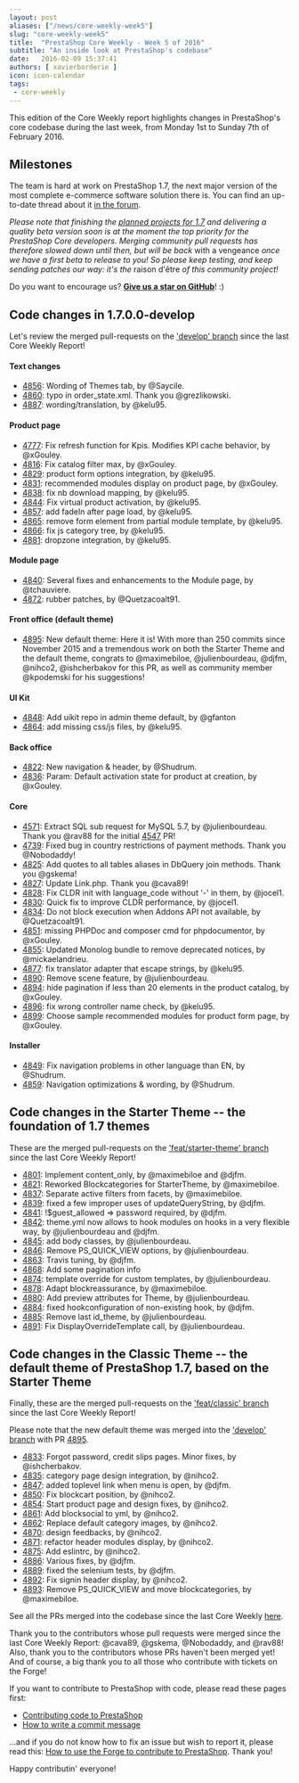 ```yaml
---
layout: post
aliases: ["/news/core-weekly-week5"]
slug: "core-weekly-week5"
title:  "PrestaShop Core Weekly - Week 5 of 2016"
subtitle: "An inside look at PrestaShop's codebase"
date:   2016-02-09 15:37:41
authors: [ xavierborderie ]
icon: icon-calendar
tags:
 - core-weekly
---
```


This edition of the Core Weekly report highlights changes in PrestaShop's core codebase during the last week, from Monday 1st to Sunday 7th of February 2016.


## Milestones

The team is hard at work on PrestaShop 1.7, the next major version of the most complete e-commerce software solution there is. You can find an up-to-date thread about it [in the forum](https://www.prestashop.com/forums/topic/480580-want-to-know-more-about-17/).

_Please note that finishing the [planned projects for 1.7](http://build.prestashop.com/news/meet-prestashop-team-prestashop-1-7/) and delivering a quality beta version soon is at the moment the top priority for the PrestaShop Core developers. Merging community pull requests has therefore slowed down until then, but will be back_ with a vengeance _once we have a first beta to release to you! So please keep testing, and keep sending patches our way: it's the_ raison d'être _of this community project!_

Do you want to encourage us? **[Give us a star on GitHub](https://github.com/PrestaShop/PrestaShop)**! :)


## Code changes in 1.7.0.0-develop

Let's review the merged pull-requests on the ['develop' branch](https://github.com/PrestaShop/PrestaShop/tree/develop) since the last Core Weekly Report!


#### Text changes

 * [4856](https://github.com/PrestaShop/PrestaShop/pull/4856): Wording of Themes tab, by @Saycile.
 * [4860](https://github.com/PrestaShop/PrestaShop/pull/4860): typo in order_state.xml. Thank you @grezlikowski.
 * [4887](https://github.com/PrestaShop/PrestaShop/pull/4887): wording/translation, by @kelu95.
 

#### Product page

 * [4777](https://github.com/PrestaShop/PrestaShop/pull/4777): Fix refresh function for Kpis. Modifies KPI cache behavior, by @xGouley.
 * [4816](https://github.com/PrestaShop/PrestaShop/pull/4816): Fix catalog filter max, by @xGouley.
 * [4829](https://github.com/PrestaShop/PrestaShop/pull/4829): product form options integration, by @kelu95.
 * [4831](https://github.com/PrestaShop/PrestaShop/pull/4831): recommended modules display on product page, by @xGouley.
 * [4838](https://github.com/PrestaShop/PrestaShop/pull/4838): fix nb download mapping, by @kelu95.
 * [4844](https://github.com/PrestaShop/PrestaShop/pull/4844): Fix virtual product activation, by @kelu95.
 * [4857](https://github.com/PrestaShop/PrestaShop/pull/4857): add fadeIn after page load, by @kelu95.
 * [4865](https://github.com/PrestaShop/PrestaShop/pull/4865): remove form element from partial module template, by @kelu95.
 * [4866](https://github.com/PrestaShop/PrestaShop/pull/4866): fix js category tree, by @kelu95.
 * [4881](https://github.com/PrestaShop/PrestaShop/pull/4881): dropzone integration, by @kelu95.
 
 
#### Module page

 * [4840](https://github.com/PrestaShop/PrestaShop/pull/4840): Several fixes and enhancements to the Module page, by @tchauviere.
 * [4872](https://github.com/PrestaShop/PrestaShop/pull/4872): rubber patches, by @Quetzacoalt91.
 

#### Front office (default theme)

 * [4895](https://github.com/PrestaShop/PrestaShop/pull/4895): New default theme: Here it is! With more than 250 commits since November 2015 and a tremendous work on both the Starter Theme and the default theme, congrats to @maximebiloe, @julienbourdeau, @djfm, @nihco2, @ishcherbakov for this PR, as well as community member @kpodemski for his suggestions!
 
#### UI Kit

 * [4848](https://github.com/PrestaShop/PrestaShop/pull/4848): Add uikit repo in admin theme default, by @gfanton
 * [4864](https://github.com/PrestaShop/PrestaShop/pull/4864): add missing css/js files, by @kelu95.

 
#### Back office

 * [4822](https://github.com/PrestaShop/PrestaShop/pull/4822): New navigation & header, by @Shudrum.
 * [4836](https://github.com/PrestaShop/PrestaShop/pull/4836): Param: Default activation state for product at creation, by @xGouley.


#### Core

 * [4571](https://github.com/PrestaShop/PrestaShop/pull/4571): Extract SQL sub request for MySQL 5.7, by @julienbourdeau. Thank you @rav88 for the initial [4547](https://github.com/PrestaShop/PrestaShop/pull/4547) PR!
 * [4739](https://github.com/PrestaShop/PrestaShop/pull/4739): Fixed bug in country restrictions of payment methods. Thank you @Nobodaddy!
 * [4825](https://github.com/PrestaShop/PrestaShop/pull/4825): Add quotes to all tables aliases in DbQuery join methods. Thank you @gskema!
 * [4827](https://github.com/PrestaShop/PrestaShop/pull/4827): Update Link.php. Thank you @cava89!
 * [4828](https://github.com/PrestaShop/PrestaShop/pull/4828): Fix CLDR init with language_code without '-' in them, by @jocel1.
 * [4830](https://github.com/PrestaShop/PrestaShop/pull/4830): Quick fix to improve CLDR performance, by @jocel1.
 * [4834](https://github.com/PrestaShop/PrestaShop/pull/4834): Do not block execution when Addons API not available, by @Quetzacoalt91.
 * [4851](https://github.com/PrestaShop/PrestaShop/pull/4851): missing PHPDoc and composer cmd for phpdocumentor, by @xGouley.
 * [4855](https://github.com/PrestaShop/PrestaShop/pull/4855): Updated Monolog bundle to remove deprecated notices, by @mickaelandrieu.
 * [4877](https://github.com/PrestaShop/PrestaShop/pull/4877): fix translator adapter that escape strings, by @kelu95.
 * [4890](https://github.com/PrestaShop/PrestaShop/pull/4890): Remove scene feature, by @julienbourdeau.
 * [4894](https://github.com/PrestaShop/PrestaShop/pull/4894): hide pagination if less than 20 elements in the product catalog, by @xGouley.
 * [4896](https://github.com/PrestaShop/PrestaShop/pull/4896): fix wrong controller name check, by @kelu95.
 * [4899](https://github.com/PrestaShop/PrestaShop/pull/4899): Choose sample recommended modules for product form page, by @xGouley.

 
#### Installer

 * [4849](https://github.com/PrestaShop/PrestaShop/pull/4849): Fix navigation problems in other language than EN, by @Shudrum.
 * [4859](https://github.com/PrestaShop/PrestaShop/pull/4859): Navigation optimizations & wording, by @Shudrum.
 
 
## Code changes in the Starter Theme -- the foundation of 1.7 themes

These are the merged pull-requests on the ['feat/starter-theme' branch](https://github.com/PrestaShop/PrestaShop/tree/feat/starter-theme) since the last Core Weekly Report!

 * [4801](https://github.com/PrestaShop/PrestaShop/pull/4801): Implement content_only, by @maximebiloe and @djfm.
 * [4821](https://github.com/PrestaShop/PrestaShop/pull/4821): Reworked Blockcategories for StarterTheme, by @maximebiloe.
 * [4837](https://github.com/PrestaShop/PrestaShop/pull/4837): Separate active filters from facets, by @maximebiloe.
 * [4839](https://github.com/PrestaShop/PrestaShop/pull/4839): fixed a few improper uses of updateQueryString, by @djfm.
 * [4841](https://github.com/PrestaShop/PrestaShop/pull/4841): !$guest_allowed => password required, by @djfm.
 * [4842](https://github.com/PrestaShop/PrestaShop/pull/4842): theme.yml now allows to hook modules on hooks in a very flexible way, by @julienbourdeau and @djfm.
 * [4845](https://github.com/PrestaShop/PrestaShop/pull/4845): add body classes, by @julienbourdeau.
 * [4846](https://github.com/PrestaShop/PrestaShop/pull/4846): Remove PS_QUICK_VIEW options, by @julienbourdeau.
 * [4863](https://github.com/PrestaShop/PrestaShop/pull/4863): Travis tuning, by @djfm.
 * [4868](https://github.com/PrestaShop/PrestaShop/pull/4868): Add some pagination info
 * [4874](https://github.com/PrestaShop/PrestaShop/pull/4874): template override for custom templates, by @julienbourdeau.
 * [4878](https://github.com/PrestaShop/PrestaShop/pull/4878): Adapt blockreassurance, by @maximebiloe.
 * [4880](https://github.com/PrestaShop/PrestaShop/pull/4880): Add preview attributes for Theme, by @julienbourdeau.
 * [4884](https://github.com/PrestaShop/PrestaShop/pull/4884): fixed hookconfiguration of non-existing hook, by @djfm.
 * [4885](https://github.com/PrestaShop/PrestaShop/pull/4885): Remove last id_theme, by @julienbourdeau.
 * [4891](https://github.com/PrestaShop/PrestaShop/pull/4891): Fix DisplayOverrideTemplate call, by @julienbourdeau.
 
 
## Code changes in the Classic Theme -- the default theme of PrestaShop 1.7, based on the Starter Theme

Finally, these are the merged pull-requests on the ['feat/classic' branch](https://github.com/PrestaShop/PrestaShop/tree/feat/classic) since the last Core Weekly Report!

Please note that the new default theme was merged into the ['develop' branch](https://github.com/PrestaShop/PrestaShop/tree/develop) with PR [4895](https://github.com/PrestaShop/PrestaShop/pull/4895).

 * [4833](https://github.com/PrestaShop/PrestaShop/pull/4833): Forgot password, credit slips pages. Minor fixes, by @ishcherbakov.
 * [4835](https://github.com/PrestaShop/PrestaShop/pull/4835): category page design integration, by @nihco2.
 * [4847](https://github.com/PrestaShop/PrestaShop/pull/4847): added toplevel link when menu is open, by @djfm.
 * [4850](https://github.com/PrestaShop/PrestaShop/pull/4850): Fix blockcart position, by @nihco2.
 * [4854](https://github.com/PrestaShop/PrestaShop/pull/4854): Start product page and design fixes, by @nihco2.
 * [4861](https://github.com/PrestaShop/PrestaShop/pull/4861): Add blocksocial to yml, by @nihco2.
 * [4862](https://github.com/PrestaShop/PrestaShop/pull/4862): Replace default category images, by @nihco2.
 * [4870](https://github.com/PrestaShop/PrestaShop/pull/4870): design feedbacks, by @nihco2.
 * [4871](https://github.com/PrestaShop/PrestaShop/pull/4871): refactor header modules display, by @nihco2.
 * [4875](https://github.com/PrestaShop/PrestaShop/pull/4875): Add eslintrc, by @nihco2.
 * [4886](https://github.com/PrestaShop/PrestaShop/pull/4886): Various fixes, by @djfm.
 * [4889](https://github.com/PrestaShop/PrestaShop/pull/4889): fixed the selenium tests, by @djfm.
 * [4892](https://github.com/PrestaShop/PrestaShop/pull/4892): Fix signin header display, by @nihco2.
 * [4893](https://github.com/PrestaShop/PrestaShop/pull/4893): Remove PS_QUICK_VIEW and move blockcategories, by @maximebiloe.


See all the PRs merged into the codebase since the last Core Weekly [here](https://github.com/PrestaShop/PrestaShop/pulls?utf8=%E2%9C%93&q=is%3Apr+merged%3A2016-02-01..2016-02-07+is%3Aclosed+).

Thank you to the contributors whose pull requests were merged since the last Core Weekly Report: @cava89, @gskema, @Nobodaddy, and @rav88! Also, thank you to the contributors whose PRs haven't been merged yet! And of course, a big thank you to all those who contribute with tickets on the Forge!

If you want to contribute to PrestaShop with code, please read these pages first:

 * [Contributing code to PrestaShop](http://doc.prestashop.com/display/PS16/Contributing+code+to+PrestaShop)
 * [How to write a commit message](http://doc.prestashop.com/display/PS16/How+to+write+a+commit+message)

...and if you do not know how to fix an issue but wish to report it, please read this: [How to use the Forge to contribute to PrestaShop](http://doc.prestashop.com/display/PS16/How+to+use+the+Forge+to+contribute+to+PrestaShop). Thank you!

Happy contributin' everyone!
